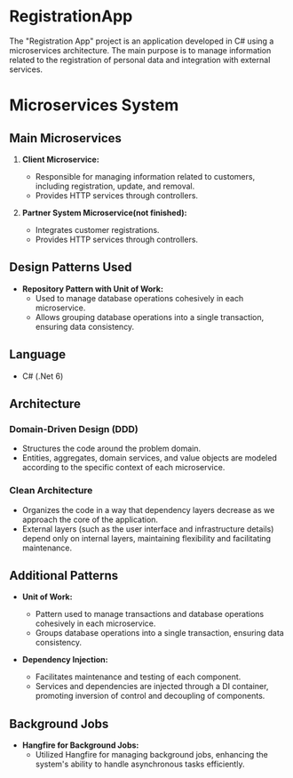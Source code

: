 # RegistrationApp
 The "Registration App" project is an application developed in C# using a microservices architecture. The main purpose is to manage information related to the registration of personal data and integration with external services.

# Microservices System

## Main Microservices

1. **Client Microservice:**
   - Responsible for managing information related to customers, including registration, update, and removal.
   - Provides HTTP services through controllers.

2. **Partner System Microservice(not finished):**
   - Integrates customer registrations.
   - Provides HTTP services through controllers.

## Design Patterns Used

- **Repository Pattern with Unit of Work:**
  - Used to manage database operations cohesively in each microservice.
  - Allows grouping database operations into a single transaction, ensuring data consistency.

## Language

- C# (.Net 6)

## Architecture

### Domain-Driven Design (DDD)

- Structures the code around the problem domain.
- Entities, aggregates, domain services, and value objects are modeled according to the specific context of each microservice.

### Clean Architecture

- Organizes the code in a way that dependency layers decrease as we approach the core of the application.
- External layers (such as the user interface and infrastructure details) depend only on internal layers, maintaining flexibility and facilitating maintenance.

## Additional Patterns

- **Unit of Work:**
  - Pattern used to manage transactions and database operations cohesively in each microservice.
  - Groups database operations into a single transaction, ensuring data consistency.

- **Dependency Injection:**
  - Facilitates maintenance and testing of each component.
  - Services and dependencies are injected through a DI container, promoting inversion of control and decoupling of components.

## Background Jobs

- **Hangfire for Background Jobs:**
  - Utilized Hangfire for managing background jobs, enhancing the system's ability to handle asynchronous tasks efficiently.
